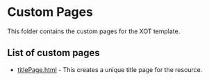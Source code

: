 <!-- Readme document for custom pages -->

# Custom Pages

This folder contains the custom pages for the XOT template.

## List of custom pages

- [titlePage.html](titlePage.html) - This creates a unique title page for the resource.